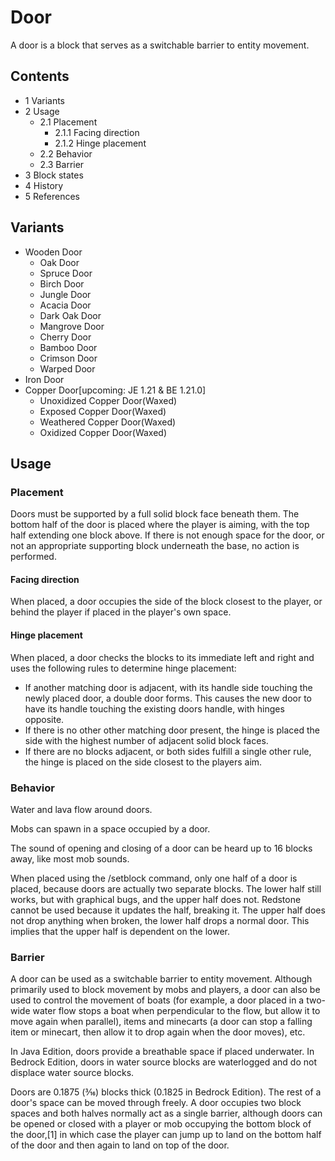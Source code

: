 # Door
A door is a block that serves as a switchable barrier to entity movement.

## Contents
- 1 Variants
- 2 Usage
	- 2.1 Placement
		- 2.1.1 Facing direction
		- 2.1.2 Hinge placement
	- 2.2 Behavior
	- 2.3 Barrier
- 3 Block states
- 4 History
- 5 References

## Variants
- Wooden Door
	- Oak Door
	- Spruce Door
	- Birch Door
	- Jungle Door
	- Acacia Door
	- Dark Oak Door
	- Mangrove Door
	- Cherry Door
	- Bamboo Door
	- Crimson Door
	- Warped Door
- Iron Door
- Copper Door‌[upcoming: JE 1.21 & BE 1.21.0]
	- Unoxidized Copper Door(Waxed)
	- Exposed Copper Door(Waxed)
	- Weathered Copper Door(Waxed)
	- Oxidized Copper Door(Waxed)

## Usage
### Placement
Doors must be supported by a full solid block face beneath them. The bottom half of the door is placed where the player is aiming, with the top half extending one block above. If there is not enough space for the door, or not an appropriate supporting block underneath the base, no action is performed.

#### Facing direction
When placed, a door occupies the side of the block closest to the player, or behind the player if placed in the player's own space.

#### Hinge placement
When placed, a door checks the blocks to its immediate left and right and uses the following rules to determine hinge placement:

- If another matching door is adjacent, with its handle side touching the newly placed door, a double door forms. This causes the new door to have its handle touching the existing doors handle, with hinges opposite.
- If there is no other other matching door present, the hinge is placed the side with the highest number of adjacent solid block faces.
- If there are no blocks adjacent, or both sides fulfill a single other rule, the hinge is placed on the side closest to the players aim.

### Behavior
Water and lava flow around doors. 

Mobs can spawn in a space occupied by a door.

The sound of opening and closing of a door can be heard up to 16 blocks away, like most mob sounds.

When placed using the /setblock command, only one half of a door is placed, because doors are actually two separate blocks. The lower half still works, but with graphical bugs, and the upper half does not. Redstone cannot be used because it updates the half, breaking it. The upper half does not drop anything when broken, the lower half drops a normal door. This implies that the upper half is dependent on the lower.

### Barrier
A door can be used as a switchable barrier to entity movement. Although primarily used to block movement by mobs and players, a door can also be used to control the movement of boats (for example, a door placed in a two-wide water flow stops a boat when perpendicular to the flow, but allow it to move again when parallel), items and minecarts (a door can stop a falling item or minecart, then allow it to drop again when the door moves), etc.

In Java Edition, doors provide a breathable space if placed underwater. In Bedrock Edition, doors in water source blocks are waterlogged and do not displace water source blocks.

Doors are 0.1875 (3⁄16) blocks thick (0.1825 in Bedrock Edition). The rest of a door's space can be moved through freely. A door occupies two block spaces and both halves normally act as a single barrier, although doors can be opened or closed with a player or mob occupying the bottom block of the door,[1] in which case the player can jump up to land on the bottom half of the door and then again to land on top of the door.

